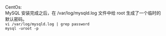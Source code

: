 
CentOs:  
MySQL 安装完成之后，在 /var/log/mysqld.log 文件中给 root 生成了一个临时的默认密码。  
`vi /var/log/mysqld.log | grep password`  
`mysql -uroot -p`  
